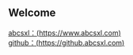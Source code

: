 ## Welcome

[abcsxl：(https://www.abcsxl.com) ](https://www.abcsxl.com)   
[github：(https://github.abcsxl.com)](https://github.abcsxl.com) 
